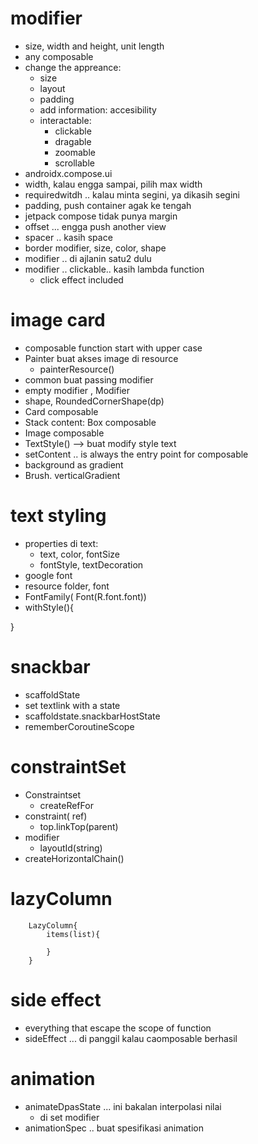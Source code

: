 # modifier
- size, width and height, unit length
- any composable
- change the appreance:
    - size
    - layout
    - padding
    - add information: accesibility
    - interactable:
        - clickable
        - dragable
        - zoomable
        - scrollable
- androidx.compose.ui
- width, kalau engga sampai, pilih max width
- requiredwitdh .. kalau minta segini, ya dikasih segini
- padding, push container agak ke tengah
- jetpack compose tidak punya margin
- offset ... engga push another view
- spacer .. kasih space
- border modifier, size, color, shape
- modifier .. di ajlanin satu2 dulu
- modifier .. clickable.. kasih lambda function
    - click effect included

# image card
- composable function start with upper case
- Painter buat akses image di resource
    - painterResource()
- common buat passing modifier
- empty modifier , Modifier
- shape, RoundedCornerShape(dp)
- Card composable
- Stack content: Box composable
- Image composable
- TextStyle() --> buat modify style text
- setContent .. is always the entry point for composable
- background as gradient
- Brush. verticalGradient

# text styling
- properties di text:
    - text, color, fontSize
    - fontStyle, textDecoration
- google font
- resource folder, font
- FontFamily( Font(R.font.font))
- withStyle(){

}

# snackbar
- scaffoldState
- set textlink with a state
- scaffoldstate.snackbarHostState
- rememberCoroutineScope


# constraintSet
- Constraintset
    - createRefFor
- constraint( ref)
    - top.linkTop(parent)
- modifier
    - layoutId(string)
- createHorizontalChain()

# lazyColumn
```
    LazyColumn{
        items(list){

        }
    }
```

# side effect
- everything that escape the scope of function
- sideEffect ... di panggil kalau caomposable berhasil

# animation
- animateDpasState ... ini bakalan interpolasi nilai
    - di set modifier
- animationSpec .. buat spesifikasi animation


